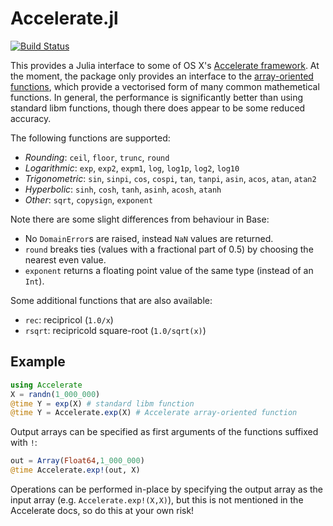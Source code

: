 # Accelerate.jl

[![Build Status](https://travis-ci.org/simonbyrne/Accelerate.jl.svg?branch=master)](https://travis-ci.org/simonbyrne/Accelerate.jl)

This provides a Julia interface to some of OS X's
[Accelerate framework](https://developer.apple.com/library/mac/documentation/Accelerate/Reference/AccelerateFWRef/). At
the moment, the package only provides an interface to the
[array-oriented functions](https://developer.apple.com/library/mac/documentation/Performance/Conceptual/vecLib/index.html#//apple_ref/doc/uid/TP30000414-357225),
which provide a vectorised form of many common mathemetical functions. In
general, the performance is significantly better than using standard libm
functions, though there does appear to be some reduced accuracy.

The following functions are supported:
 * *Rounding*: `ceil`, `floor`, `trunc`, `round`
 * *Logarithmic*: `exp`, `exp2`, `expm1`, `log`, `log1p`, `log2`, `log10`
 * *Trigonometric*: `sin`, `sinpi`, `cos`, `cospi`, `tan`, `tanpi`, `asin`, `acos`, `atan`, `atan2`
 * *Hyperbolic*: `sinh`, `cosh`, `tanh`, `asinh`, `acosh`, `atanh`
 * *Other*: `sqrt`, `copysign`, `exponent`

Note there are some slight differences from behaviour in Base:
 * No `DomainError`s are raised, instead `NaN` values are returned.
 * `round` breaks ties (values with a fractional part of 0.5) by choosing the
   nearest even value.
 * `exponent` returns a floating point value of the same type (instead of an `Int`).

Some additional functions that are also available:
* `rec`: recipricol (`1.0/x`)
* `rsqrt`: recipricold square-root (`1.0/sqrt(x)`)


## Example

```julia
using Accelerate
X = randn(1_000_000)
@time Y = exp(X) # standard libm function
@time Y = Accelerate.exp(X) # Accelerate array-oriented function
```

Output arrays can be specified as first arguments of the functions suffixed
with `!`:
```julia
out = Array(Float64,1_000_000)
@time Accelerate.exp!(out, X)
```

Operations can be performed in-place by specifying the output array as the
input array (e.g. `Accelerate.exp!(X,X)`), but this is not mentioned in the
Accelerate docs, so do this at your own risk!
